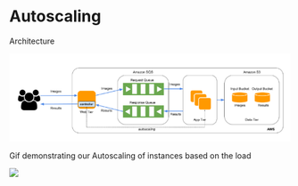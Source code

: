 # Autoscaling
Architecture

<img src="Architecture.PNG" width=800><br>

Gif demonstrating our Autoscaling of instances based on the load

<img src="AutoScaling.gif" width=800><br>
